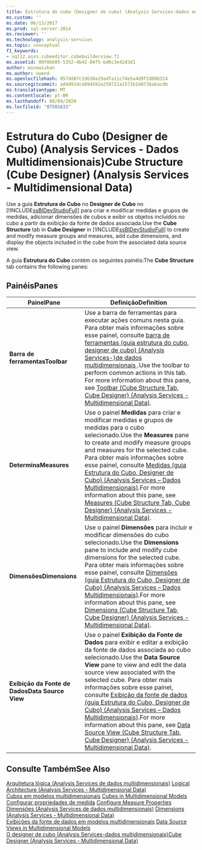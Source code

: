 ```yaml
---
title: Estrutura do cubo (Designer de cubo) (Analysis Services-dados multidimensionais) | Microsoft Docs
ms.custom: ''
ms.date: 06/13/2017
ms.prod: sql-server-2014
ms.reviewer: ''
ms.technology: analysis-services
ms.topic: conceptual
f1_keywords:
- sql12.asvs.cubeeditor.cubebuilderview.f1
ms.assetid: 00f0b605-5352-4b42-84f5-bd6c3e42d3d1
author: minewiskan
ms.author: owend
ms.openlocfilehash: 857dd87c1d638a29adfa11c7de5a4d9f2d006314
ms.sourcegitcommit: ad4d92dce894592a259721a1571b1d8736abacdb
ms.translationtype: MT
ms.contentlocale: pt-BR
ms.lasthandoff: 08/04/2020
ms.locfileid: "87581633"
---
```

# <a name="cube-structure-cube-designer-analysis-services---multidimensional-data"></a><span data-ttu-id="8e681-102">Estrutura do Cubo (Designer de Cubo) (Analysis Services - Dados Multidimensionais)</span><span class="sxs-lookup"><span data-stu-id="8e681-102">Cube Structure (Cube Designer) (Analysis Services - Multidimensional Data)</span></span>
  <span data-ttu-id="8e681-103">Use a guia **Estrutura do Cubo** no **Designer de Cubo** no [!INCLUDE[ssBIDevStudioFull](../includes/ssbidevstudiofull-md.md)] para criar e modificar medidas e grupos de medidas, adicionar dimensões de cubos e exibir os objetos incluídos no cubo a partir da exibição da fonte de dados associada.</span><span class="sxs-lookup"><span data-stu-id="8e681-103">Use the **Cube Structure** tab in **Cube Designer** in [!INCLUDE[ssBIDevStudioFull](../includes/ssbidevstudiofull-md.md)] to create and modify measure groups and measures, add cube dimensions, and display the objects included in the cube from the associated data source view.</span></span>  
  
 <span data-ttu-id="8e681-104">A guia **Estrutura do Cubo** contém os seguintes painéis:</span><span class="sxs-lookup"><span data-stu-id="8e681-104">The **Cube Structure** tab contains the following panes:</span></span>  
  
## <a name="panes"></a><span data-ttu-id="8e681-105">Painéis</span><span class="sxs-lookup"><span data-stu-id="8e681-105">Panes</span></span>  
  
|<span data-ttu-id="8e681-106">Painel</span><span class="sxs-lookup"><span data-stu-id="8e681-106">Pane</span></span>|<span data-ttu-id="8e681-107">Definição</span><span class="sxs-lookup"><span data-stu-id="8e681-107">Definition</span></span>|  
|----------|----------------|  
|<span data-ttu-id="8e681-108">**Barra de ferramentas**</span><span class="sxs-lookup"><span data-stu-id="8e681-108">**Toolbar**</span></span>|<span data-ttu-id="8e681-109">Use a barra de ferramentas para executar ações comuns nesta guia. Para obter mais informações sobre esse painel, consulte [barra de ferramentas &#40;guia estrutura do cubo, designer de cubo&#41; &#40;Analysis Services-&#41;de dados multidimensionais ](toolbar-cube-structure-cube-designer-analysis-services-multidimensional-data.md).</span><span class="sxs-lookup"><span data-stu-id="8e681-109">Use the toolbar to perform common actions in this tab. For more information about this pane, see [Toolbar &#40;Cube Structure Tab, Cube Designer&#41; &#40;Analysis Services - Multidimensional Data&#41;](toolbar-cube-structure-cube-designer-analysis-services-multidimensional-data.md).</span></span>|  
|<span data-ttu-id="8e681-110">**Determina**</span><span class="sxs-lookup"><span data-stu-id="8e681-110">**Measures**</span></span>|<span data-ttu-id="8e681-111">Use o painel **Medidas** para criar e modificar medidas e grupos de medidas para o cubo selecionado.</span><span class="sxs-lookup"><span data-stu-id="8e681-111">Use the **Measures** pane to create and modify measure groups and measures for the selected cube.</span></span> <span data-ttu-id="8e681-112">Para obter mais informações sobre esse painel, consulte [Medidas &#40;guia Estrutura do Cubo, Designer de Cubo&#41; &#40;Analysis Services – Dados Multidimensionais&#41;](measures-cube-structure-cube-designer-analysis-services-multidimensional-data.md).</span><span class="sxs-lookup"><span data-stu-id="8e681-112">For more information about this pane, see [Measures &#40;Cube Structure Tab, Cube Designer&#41; &#40;Analysis Services - Multidimensional Data&#41;](measures-cube-structure-cube-designer-analysis-services-multidimensional-data.md).</span></span>|  
|<span data-ttu-id="8e681-113">**Dimensões**</span><span class="sxs-lookup"><span data-stu-id="8e681-113">**Dimensions**</span></span>|<span data-ttu-id="8e681-114">Use o painel **Dimensões** para incluir e modificar dimensões do cubo selecionado.</span><span class="sxs-lookup"><span data-stu-id="8e681-114">Use the **Dimensions** pane to include and modify cube dimensions for the selected cube.</span></span> <span data-ttu-id="8e681-115">Para obter mais informações sobre esse painel, consulte [Dimensões &#40;guia Estrutura do Cubo, Designer de Cubo&#41; &#40;Analysis Services – Dados Multidimensionais&#41;](dimensions-cube-structure-cube-designer-analysis-services-multidimensional-data.md).</span><span class="sxs-lookup"><span data-stu-id="8e681-115">For more information about this pane, see [Dimensions &#40;Cube Structure Tab, Cube Designer&#41; &#40;Analysis Services - Multidimensional Data&#41;](dimensions-cube-structure-cube-designer-analysis-services-multidimensional-data.md).</span></span>|  
|<span data-ttu-id="8e681-116">**Exibição da Fonte de Dados**</span><span class="sxs-lookup"><span data-stu-id="8e681-116">**Data Source View**</span></span>|<span data-ttu-id="8e681-117">Use o painel **Exibição da Fonte de Dados** para exibir e editar a exibição da fonte de dados associada ao cubo selecionado.</span><span class="sxs-lookup"><span data-stu-id="8e681-117">Use the **Data Source View** pane to view and edit the data source view associated with the selected cube.</span></span> <span data-ttu-id="8e681-118">Para obter mais informações sobre esse painel, consulte [Exibição da fonte de dados &#40;guia Estrutura do Cubo, Designer de Cubo&#41; &#40;Analysis Services – Dados Multidimensionais&#41;](data-source-view-cube-designer-analysis-services-multidimensional-data.md).</span><span class="sxs-lookup"><span data-stu-id="8e681-118">For more information about this pane, see [Data Source View &#40;Cube Structure Tab, Cube Designer&#41; &#40;Analysis Services - Multidimensional Data&#41;](data-source-view-cube-designer-analysis-services-multidimensional-data.md).</span></span>|  
  
## <a name="see-also"></a><span data-ttu-id="8e681-119">Consulte Também</span><span class="sxs-lookup"><span data-stu-id="8e681-119">See Also</span></span>  
 <span data-ttu-id="8e681-120">[Arquitetura lógica &#40;Analysis Services de dados multidimensionais&#41;](multidimensional-models/olap-logical/understanding-microsoft-olap-logical-architecture.md) </span><span class="sxs-lookup"><span data-stu-id="8e681-120">[Logical Architecture &#40;Analysis Services - Multidimensional Data&#41;](multidimensional-models/olap-logical/understanding-microsoft-olap-logical-architecture.md) </span></span>  
 <span data-ttu-id="8e681-121">[Cubos em modelos multidimensionais](multidimensional-models/cubes-in-multidimensional-models.md) </span><span class="sxs-lookup"><span data-stu-id="8e681-121">[Cubes in Multidimensional Models](multidimensional-models/cubes-in-multidimensional-models.md) </span></span>  
 <span data-ttu-id="8e681-122">[Configurar propriedades de medida](multidimensional-models/configure-measure-properties.md) </span><span class="sxs-lookup"><span data-stu-id="8e681-122">[Configure Measure Properties](multidimensional-models/configure-measure-properties.md) </span></span>  
 <span data-ttu-id="8e681-123">[Dimensões &#40;Analysis Services de dados multidimensionais&#41;](multidimensional-models-olap-logical-dimension-objects/dimensions-analysis-services-multidimensional-data.md) </span><span class="sxs-lookup"><span data-stu-id="8e681-123">[Dimensions &#40;Analysis Services - Multidimensional Data&#41;](multidimensional-models-olap-logical-dimension-objects/dimensions-analysis-services-multidimensional-data.md) </span></span>  
 <span data-ttu-id="8e681-124">[Exibições da fonte de dados em modelos multidimensionais](multidimensional-models/data-source-views-in-multidimensional-models.md) </span><span class="sxs-lookup"><span data-stu-id="8e681-124">[Data Source Views in Multidimensional Models](multidimensional-models/data-source-views-in-multidimensional-models.md) </span></span>  
 [<span data-ttu-id="8e681-125">O designer de cubo &#40;Analysis Services-dados multidimensionais&#41;</span><span class="sxs-lookup"><span data-stu-id="8e681-125">Cube Designer &#40;Analysis Services - Multidimensional Data&#41;</span></span>](cube-designer-analysis-services-multidimensional-data.md)  
  
  

